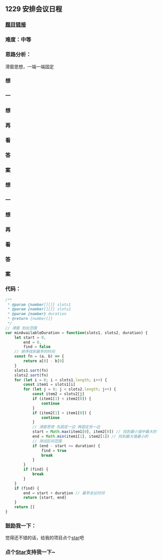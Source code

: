 ## 1229 安排会议日程

### [题目链接](https://leetcode-cn.com/problems/meeting-scheduler/)

### 难度：中等

### 思路分析：

滑窗思想，一端一端固定

### 想

### 一

### 想

### 再

### 看

### 答

### 案

### 想

### 一

### 想

### 再

### 看

### 答

### 案

### 代码：

```js
/**
 * @param {number[][]} slots1
 * @param {number[][]} slots2
 * @param {number} duration
 * @return {number[]}
 */
// 滑窗 划出范围
var minAvailableDuration = function(slots1, slots2, duration) {
	let start = 0,
		end = 0,
		find = false
	// 排序找到最早的时间
	const fn = (a, b) => {
		return a[0] - b[0]
	}
	slots1.sort(fn)
	slots2.sort(fn)
	for (let i = 0; i < slots1.length; i++) {
		const item1 = slots1[i]
		for (let j = 0; j < slots2.length; j++) {
			const item2 = slots2[j]
			if (item1[1] < item2[0]) {
				continue
			}
			if (item2[1] < item1[0]) {
				continue
			}
			// 滑窗思想 先固定一边 再固定另一边
			start = Math.max(item1[0], item2[0]) // 找到最小值中最大的
			end = Math.min(item1[1], item2[1]) // 找到最大值最小的
			// 测试区间范围
			if (end - start >= duration) {
				find = true
				break
			}
		}
		if (find) {
			break
		}
	}
	if (find) {
		end = start + duration // 最早会议时间
		return [start, end]
	}
	return []
}
```

### 鼓励我一下：

觉得还不错的话，给我的项目点个[star](https://github.com/OBKoro1/Brush_algorithm)吧

<!-- 特殊字符串：用于修改/删除markdown的结尾提示语-->

### 点个[Star](https://github.com/OBKoro1/Brush_algorithm)支持我一下~
